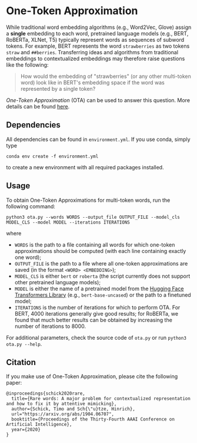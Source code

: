 # One-Token Approximation

While traditional word embedding algorithms (e.g., Word2Vec, Glove) assign a **single** embedding to each word, pretrained language models (e.g., BERT, RoBERTa, XLNet, T5) typically represent words as sequences of subword tokens. For example, BERT represents the word `strawberries` as two tokens `straw` and `##berries`. Transferring ideas and algorithms from traditional embeddings to contextualized embeddings may therefore raise questions like the following:

> How would the embedding of "strawberries" (or any other multi-token word) look like in BERT's embedding space if the word was represented by a single token?

*One-Token Approximation* (OTA) can be used to answer this question. More details can be found [here](https://arxiv.org/abs/1904.06707).

## Dependencies

All dependencies can be found in `environment.yml`. If you use conda, simply type
```
conda env create -f environment.yml
```
to create a new environment with all required packages installed.

## Usage

To obtain One-Token Approximations for multi-token words, run the following command:

```
python3 ota.py --words WORDS --output_file OUTPUT_FILE --model_cls MODEL_CLS --model MODEL --iterations ITERATIONS
```
where
- `WORDS` is the path to a file containing all words for which one-token approximations should be computed (with each line containing exactly one word);
- `OUTPUT_FILE` is the path to a file where all one-token approximations are saved (in the format `<WORD> <EMBEDDING>`);
- `MODEL_CLS` is either `bert` or `roberta` (the script currently does not support other pretrained language models);
- `MODEL` is either the name of a pretrained model from the [Hugging Face Transformers Library](https://github.com/huggingface/transformers) (e.g., `bert-base-uncased`) or the path to a finetuned model;
- `ITERATIONS` is the number of iterations for which to perform OTA. For BERT, 4000 iterations generally give good results; for RoBERTa, we found that much better results can be obtained by increasing the number of iterations to 8000.

For additional parameters, check the source code of `ota.py` or run `python3 ota.py --help`. 

## Citation

If you make use of One-Token Approximation, please cite the following paper:

```
@inproceedings{schick2020rare,
  title={Rare words: A major problem for contextualized representation and how to fix it by attentive mimicking},
  author={Schick, Timo and Sch{\"u}tze, Hinrich},
  url="https://arxiv.org/abs/1904.06707",
  booktitle={Proceedings of the Thirty-Fourth AAAI Conference on Artificial Intelligence},
  year={2020}
}
```
